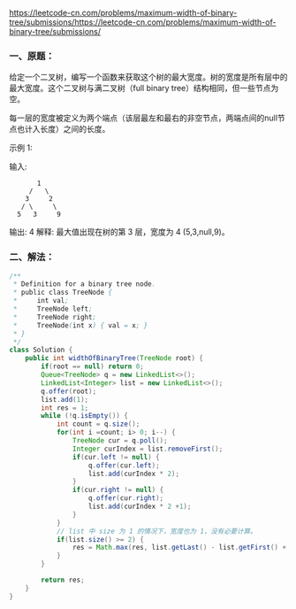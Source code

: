https://leetcode-cn.com/problems/maximum-width-of-binary-tree/submissions/https://leetcode-cn.com/problems/maximum-width-of-binary-tree/submissions/

### 一、原题：

给定一个二叉树，编写一个函数来获取这个树的最大宽度。树的宽度是所有层中的最大宽度。这个二叉树与满二叉树（full binary tree）结构相同，但一些节点为空。

每一层的宽度被定义为两个端点（该层最左和最右的非空节点，两端点间的null节点也计入长度）之间的长度。

示例 1:

输入: 

           1
         /   \
        3     2
       / \     \  
      5   3     9 

输出: 4
解释: 最大值出现在树的第 3 层，宽度为 4 (5,3,null,9)。

### 二、解法：

```java
/**
 * Definition for a binary tree node.
 * public class TreeNode {
 *     int val;
 *     TreeNode left;
 *     TreeNode right;
 *     TreeNode(int x) { val = x; }
 * }
 */
class Solution {
    public int widthOfBinaryTree(TreeNode root) {
        if(root == null) return 0;
        Queue<TreeNode> q = new LinkedList<>();
        LinkedList<Integer> list = new LinkedList<>();
        q.offer(root);
        list.add(1);
        int res = 1;
        while (!q.isEmpty()) {
            int count = q.size();
            for(int i =count; i> 0; i--) {
                TreeNode cur = q.poll();
                Integer curIndex = list.removeFirst();
                if(cur.left != null) {
                    q.offer(cur.left);
                    list.add(curIndex * 2);
                }
                if(cur.right != null) {
                    q.offer(cur.right);
                    list.add(curIndex * 2 +1);
                }
            }
            // list 中 size 为 1 的情况下，宽度也为 1，没有必要计算。
            if(list.size() >= 2) {
                res = Math.max(res, list.getLast() - list.getFirst() + 1);
            }
        }

        return res;
    }
}
```

